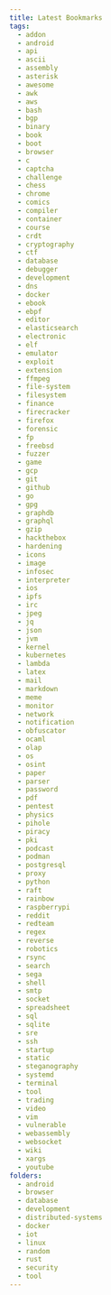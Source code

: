 ```yaml
---
title: Latest Bookmarks
tags:
  - addon
  - android
  - api
  - ascii
  - assembly
  - asterisk
  - awesome
  - awk
  - aws
  - bash
  - bgp
  - binary
  - book
  - boot
  - browser
  - c
  - captcha
  - challenge
  - chess
  - chrome
  - comics
  - compiler
  - container
  - course
  - crdt
  - cryptography
  - ctf
  - database
  - debugger
  - development
  - dns
  - docker
  - ebook
  - ebpf
  - editor
  - elasticsearch
  - electronic
  - elf
  - emulator
  - exploit
  - extension
  - ffmpeg
  - file-system
  - filesystem
  - finance
  - firecracker
  - firefox
  - forensic
  - fp
  - freebsd
  - fuzzer
  - game
  - gcp
  - git
  - github
  - go
  - gpg
  - graphdb
  - graphql
  - gzip
  - hackthebox
  - hardening
  - icons
  - image
  - infosec
  - interpreter
  - ios
  - ipfs
  - irc
  - jpeg
  - jq
  - json
  - jvm
  - kernel
  - kubernetes
  - lambda
  - latex
  - mail
  - markdown
  - meme
  - monitor
  - network
  - notification
  - obfuscator
  - ocaml
  - olap
  - os
  - osint
  - paper
  - parser
  - password
  - pdf
  - pentest
  - physics
  - pihole
  - piracy
  - pki
  - podcast
  - podman
  - postgresql
  - proxy
  - python
  - raft
  - rainbow
  - raspberrypi
  - reddit
  - redteam
  - regex
  - reverse
  - robotics
  - rsync
  - search
  - sega
  - shell
  - smtp
  - socket
  - spreadsheet
  - sql
  - sqlite
  - sre
  - ssh
  - startup
  - static
  - steganography
  - systemd
  - terminal
  - tool
  - trading
  - video
  - vim
  - vulnerable
  - webassembly
  - websocket
  - wiki
  - xargs
  - youtube
folders:
  - android
  - browser
  - database
  - development
  - distributed-systems
  - docker
  - iot
  - linux
  - random
  - rust
  - security
  - tool
---
```

